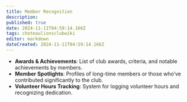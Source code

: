 ```yaml
---
title: Member Recognition
description: 
published: true
date: 2024-11-11T04:59:14.166Z
tags: choteaulionsclubwiki
editor: markdown
dateCreated: 2024-11-11T04:59:14.166Z
---
```


- **Awards & Achievements**: List of club awards, criteria, and notable achievements by members.
- **Member Spotlights**: Profiles of long-time members or those who’ve contributed significantly to the club.
- **Volunteer Hours Tracking**: System for logging volunteer hours and recognizing dedication.